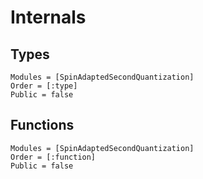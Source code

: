 # Internals

## Types
```@autodocs
Modules = [SpinAdaptedSecondQuantization]
Order = [:type]
Public = false
```

## Functions
```@autodocs
Modules = [SpinAdaptedSecondQuantization]
Order = [:function]
Public = false
```
